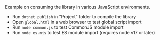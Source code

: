 Example on consuming the library in various JavaScript environments.

- Run `dotnet publish` in "Project" folder to compile the library
- Open `global.html` in a web browser to test global script import
- Run `node common.js` to test CommonJS module import
- Run `node es.mjs` to test ES module import (requires node v17 or later)
